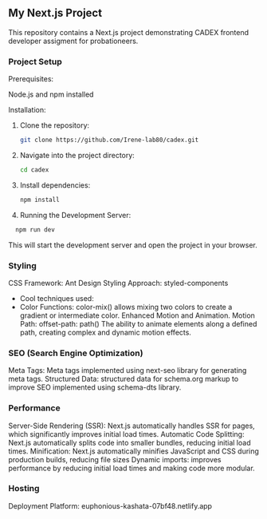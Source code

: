 ## My Next.js Project

This repository contains a Next.js project demonstrating CADEX frontend developer assigment for probationeers.

### Project Setup

Prerequisites:

Node.js and npm installed

Installation:

1. Clone the repository:
   ```bash
   git clone https://github.com/Irene-lab80/cadex.git
   ```
2. Navigate into the project directory:
   ```bash
   cd cadex
   ```
3. Install dependencies:
   ```bash
   npm install
   ```
4. Running the Development Server:

```bash
  npm run dev
```

This will start the development server and open the project in your browser.

### Styling

CSS Framework: Ant Design
Styling Approach: styled-components

- Cool techniques used:
- Color Functions: color-mix() allows mixing two colors to create a gradient or intermediate color.
  Enhanced Motion and Animation. Motion Path: offset-path: path() The ability to animate elements along a defined path, creating complex and dynamic motion effects.

### SEO (Search Engine Optimization)

Meta Tags: Meta tags implemented using next-seo library for generating meta tags.
Structured Data: structured data for schema.org markup to improve SEO implemented using schema-dts library.

### Performance

Server-Side Rendering (SSR): Next.js automatically handles SSR for pages, which significantly improves initial load times.
Automatic Code Splitting: Next.js automatically splits code into smaller bundles, reducing initial load times.
Minification: Next.js automatically minifies JavaScript and CSS during production builds, reducing file sizes
Dynamic imports: improves performance by reducing initial load times and making code more modular.

### Hosting

Deployment Platform: euphonious-kashata-07bf48.netlify.app
